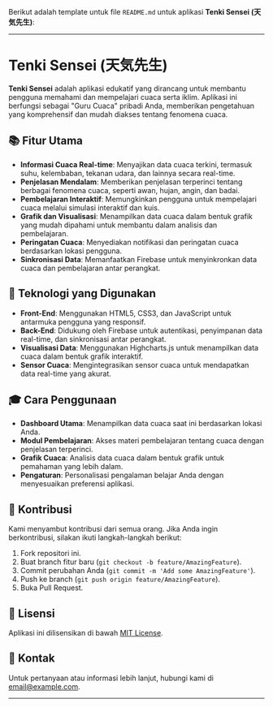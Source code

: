 Berikut adalah template untuk file `README.md` untuk aplikasi **Tenki Sensei (天気先生)**:

---

# Tenki Sensei (天気先生)

**Tenki Sensei** adalah aplikasi edukatif yang dirancang untuk membantu pengguna memahami dan mempelajari cuaca serta iklim. Aplikasi ini berfungsi sebagai "Guru Cuaca" pribadi Anda, memberikan pengetahuan yang komprehensif dan mudah diakses tentang fenomena cuaca.

## 📚 Fitur Utama

- **Informasi Cuaca Real-time**: Menyajikan data cuaca terkini, termasuk suhu, kelembaban, tekanan udara, dan lainnya secara real-time.
- **Penjelasan Mendalam**: Memberikan penjelasan terperinci tentang berbagai fenomena cuaca, seperti awan, hujan, angin, dan badai.
- **Pembelajaran Interaktif**: Memungkinkan pengguna untuk mempelajari cuaca melalui simulasi interaktif dan kuis.
- **Grafik dan Visualisasi**: Menampilkan data cuaca dalam bentuk grafik yang mudah dipahami untuk membantu dalam analisis dan pembelajaran.
- **Peringatan Cuaca**: Menyediakan notifikasi dan peringatan cuaca berdasarkan lokasi pengguna.
- **Sinkronisasi Data**: Memanfaatkan Firebase untuk menyinkronkan data cuaca dan pembelajaran antar perangkat.

## 🚀 Teknologi yang Digunakan

- **Front-End**: Menggunakan HTML5, CSS3, dan JavaScript untuk antarmuka pengguna yang responsif.
- **Back-End**: Didukung oleh Firebase untuk autentikasi, penyimpanan data real-time, dan sinkronisasi antar perangkat.
- **Visualisasi Data**: Menggunakan Highcharts.js untuk menampilkan data cuaca dalam bentuk grafik interaktif.
- **Sensor Cuaca**: Mengintegrasikan sensor cuaca untuk mendapatkan data real-time yang akurat.

## 🎓 Cara Penggunaan

- **Dashboard Utama**: Menampilkan data cuaca saat ini berdasarkan lokasi Anda.
- **Modul Pembelajaran**: Akses materi pembelajaran tentang cuaca dengan penjelasan terperinci.
- **Grafik Cuaca**: Analisis data cuaca dalam bentuk grafik untuk pemahaman yang lebih dalam.
- **Pengaturan**: Personalisasi pengalaman belajar Anda dengan menyesuaikan preferensi aplikasi.

## 📝 Kontribusi

Kami menyambut kontribusi dari semua orang. Jika Anda ingin berkontribusi, silakan ikuti langkah-langkah berikut:

1. Fork repositori ini.
2. Buat branch fitur baru (`git checkout -b feature/AmazingFeature`).
3. Commit perubahan Anda (`git commit -m 'Add some AmazingFeature'`).
4. Push ke branch (`git push origin feature/AmazingFeature`).
5. Buka Pull Request.

## 📄 Lisensi

Aplikasi ini dilisensikan di bawah [MIT License](LICENSE).

## 📧 Kontak

Untuk pertanyaan atau informasi lebih lanjut, hubungi kami di [email@example.com](mailto:email@example.com).

---
